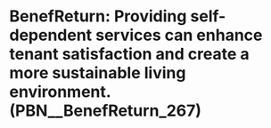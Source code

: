 # BenefReturn: __Providing self-dependent services can enhance tenant satisfaction and create a more sustainable living environment.__ (PBN__BenefReturn_267)

